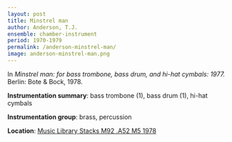 ```yaml
---
layout: post
title: Minstrel man
author: Anderson, T.J.
ensemble: chamber-instrument
period: 1970-1979
permalink: /anderson-minstrel-man/
image: anderson-minstrel-man.png
---
```


In *Minstrel man: for bass trombone, bass drum, and hi-hat cymbals: 1977.* Berlin: Bote & Bock, 1978.

**Instrumentation summary**: bass trombone (1), bass drum (1), hi-hat cymbals 

**Instrumentation group**: brass, percussion 

**Location**: <a href="https://tufts-primo.hosted.exlibrisgroup.com/primo-explore/fulldisplay?docid=01TUN_ALMA2180919990003851&context=L&vid=01TUN&lang=en_US&search_scope=EVERYTHING&adaptor=Local%20Search%20Engine&tab=everything&query=any,contains,T.%20J.%20Anderson%20Minstrel%20Man&sortby=rank&offset=0" target="_blank">Music Library Stacks M92 .A52 M5 1978</a>
